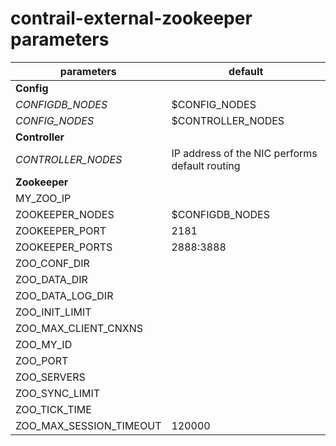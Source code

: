# contrail-external-zookeeper parameters

| parameters              | default                                        |
| --------------------    | ---------------------------------------------- |
| **Config**              |                                                |
| *CONFIGDB_NODES*        | $CONFIG_NODES                                  |
| *CONFIG_NODES*          | $CONTROLLER_NODES                              |
| **Controller**          |                                                |
| *CONTROLLER_NODES*      | IP address of the NIC performs default routing |
| **Zookeeper**           |                                                |
| MY_ZOO_IP               |                                                |
| ZOOKEEPER_NODES         | $CONFIGDB_NODES                                |
| ZOOKEEPER_PORT          | 2181                                           |
| ZOOKEEPER_PORTS         | 2888:3888                                      |
| ZOO_CONF_DIR            |                                                |
| ZOO_DATA_DIR            |                                                |
| ZOO_DATA_LOG_DIR        |                                                |
| ZOO_INIT_LIMIT          |                                                |
| ZOO_MAX_CLIENT_CNXNS    |                                                |
| ZOO_MY_ID               |                                                |
| ZOO_PORT                |                                                |
| ZOO_SERVERS             |                                                |
| ZOO_SYNC_LIMIT          |                                                |
| ZOO_TICK_TIME           |                                                |
| ZOO_MAX_SESSION_TIMEOUT | 120000                                         |